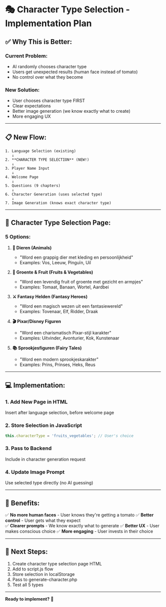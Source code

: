 # 🎭 Character Type Selection - Implementation Plan

## ✅ **Why This is Better:**

### **Current Problem:**
- AI randomly chooses character type
- Users get unexpected results (human face instead of tomato)
- No control over what they become

### **New Solution:**
- User chooses character type FIRST
- Clear expectations
- Better image generation (we know exactly what to create)
- More engaging UX

---

## 📋 **New Flow:**

```
1. Language Selection (existing)
   ↓
2. **CHARACTER TYPE SELECTION** (NEW!)
   ↓
3. Player Name Input
   ↓
4. Welcome Page
   ↓
5. Questions (9 chapters)
   ↓
6. Character Generation (uses selected type)
   ↓
7. Image Generation (knows exact character type)
```

---

## 🎨 **Character Type Selection Page:**

### **5 Options:**

1. **🐾 Dieren (Animals)**
   - "Word een grappig dier met kleding en persoonlijkheid"
   - Examples: Vos, Leeuw, Pinguïn, Uil

2. **🍅 Groente & Fruit (Fruits & Vegetables)**
   - "Word een levendig fruit of groente met gezicht en armpjes"
   - Examples: Tomaat, Banaan, Wortel, Aardbei

3. **⚔️ Fantasy Helden (Fantasy Heroes)**
   - "Word een magisch wezen uit een fantasiewereld"
   - Examples: Tovenaar, Elf, Ridder, Draak

4. **🎬 Pixar/Disney Figuren**
   - "Word een charismatisch Pixar-stijl karakter"
   - Examples: Uitvinder, Avonturier, Kok, Kunstenaar

5. **📚 Sprookjesfiguren (Fairy Tales)**
   - "Word een modern sprookjeskarakter"
   - Examples: Prins, Prinses, Heks, Reus

---

## 💻 **Implementation:**

### **1. Add New Page in HTML**
Insert after language selection, before welcome page

### **2. Store Selection in JavaScript**
```javascript
this.characterType = 'fruits_vegetables'; // User's choice
```

### **3. Pass to Backend**
Include in character generation request

### **4. Update Image Prompt**
Use selected type directly (no AI guessing)

---

## 🎯 **Benefits:**

✅ **No more human faces** - User knows they're getting a tomato
✅ **Better control** - User gets what they expect  
✅ **Clearer prompts** - We know exactly what to generate
✅ **Better UX** - User makes conscious choice
✅ **More engaging** - User invests in their choice

---

## 📝 **Next Steps:**

1. Create character type selection page HTML
2. Add to script.js flow
3. Store selection in localStorage
4. Pass to generate-character.php
5. Test all 5 types

---

**Ready to implement?** 🚀
